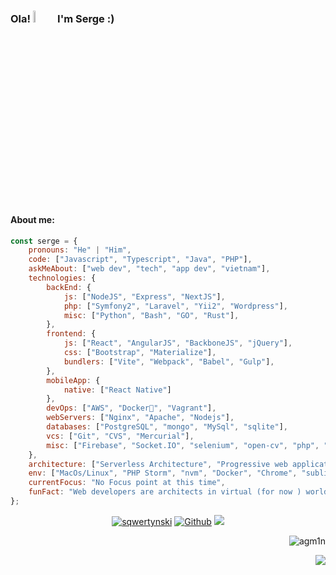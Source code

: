 ### Ola! <a href="https://www.example.by/cv"><img src="https://media.giphy.com/media/v1.Y2lkPTc5MGI3NjExZmF3Y2F6aHBhZHNkYTh6NndudWhmcmkxODVvOXV3YnZ3bXJxZWQxMSZlcD12MV9pbnRlcm5hbF9naWZfYnlfaWQmY3Q9cw/sb9EkIPVOU1O8t1qy7/source.gif" width="7%"></a> I'm Serge :)

<br />

#### About me:

```javascript
const serge = {
    pronouns: "He" | "Him",
    code: ["Javascript", "Typescript", "Java", "PHP"],
    askMeAbout: ["web dev", "tech", "app dev", "vietnam"],
    technologies: {
        backEnd: {
            js: ["NodeJS", "Express", "NextJS"],
            php: ["Symfony2", "Laravel", "Yii2", "Wordpress"],
            misc: ["Python", "Bash", "GO", "Rust"],
        },
        frontend: {
            js: ["React", "AngularJS", "BackboneJS", "jQuery"],
            css: ["Bootstrap", "Materialize"],
            bundlers: ["Vite", "Webpack", "Babel", "Gulp"],
        },
        mobileApp: {
            native: ["React Native"]
        },
        devOps: ["AWS", "Docker🐳", "Vagrant"],
        webServers: ["Nginx", "Apache", "Nodejs"],
        databases: ["PostgreSQL", "mongo", "MySql", "sqlite"],
        vcs: ["Git", "CVS", "Mercurial"],
        misc: ["Firebase", "Socket.IO", "selenium", "open-cv", "php", "SuiteApp"]
    },
    architecture: ["Serverless Architecture", "Progressive web applications", "Single page applications", "Mobile Applications"],
    env: ["MacOs/Linux", "PHP Storm", "nvm", "Docker", "Chrome", "sublime text", "terminal"],
    currentFocus: "No Focus point at this time",
    funFact: "Web developers are architects in virtual (for now ) world. Created structures are becoming more real"
};
```

<p align="center">
<a href="https://in.linkedin.com/in/by_agm1n" target="blank"><img src="https://img.shields.io/badge/LinkedIn-0077B5?style=for-the-badge&logo=linkedin&logoColor=white" alt="sqwertynski"/></a> <a href="example.by/cv" target="blank">
<a href="https://github.com/thmsgbrt" target="_blank"><img alt="Github" src="https://img.shields.io/badge/GitHub-%2312100E.svg?&style=for-the-badge&logo=Github&logoColor=white" /></a> <a href="https://twitter.com/by_agm1n" target="blank"><img src="https://img.shields.io/badge/Twitter-1DA1F2?style=for-the-badge&logo=twitter&logoColor=white" /></a>
</p>

<p align="right"> <img src="https://komarev.com/ghpvc/?username=agm1n&label=Profile%20views&color=0e75b6&style=flat" alt="agm1n" /> </p>
<p align="right"> <img src="https://profile-counter.glitch.me/%7Bagm1n%7D/count.svg" /> </p>
